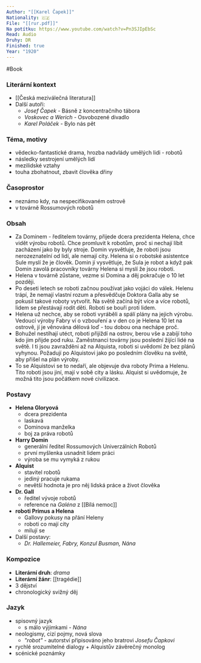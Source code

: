 ```yaml
---
Author: "[[Karel Čapek]]"
Nationality: 🇨🇿
File: "[[rur.pdf]]"
Na potítku: https://www.youtube.com/watch?v=Pn3SJIpEbSc
Read: Audio
Druhy: DR
Finished: true
Year: "1920"
---
```

#Book

### Literární kontext
- [[Česká meziválečná literatura]]
- Další autoři:
	- *Josef Čapek* - Básně z koncentračního tábora
	- *Voskovec a Werich* - Osvobozené divadlo
	- *Karel Poláček* - Bylo nás pět
### Téma, motivy
- vědecko-fantastické drama, hrozba nadvlády umělých lidi - robotů
- následky sestrojení umělých lidí
- mezilidské vztahy
- touha zbohatnout, zbavit člověka dřiny
### Časoprostor
- neznámo kdy, na nespecifikovaném ostrově
- v továrně Rossumových robotů
### Obsah
- Za Dominem - ředitelem továrny, přijede dcera prezidenta Helena, chce vidět výrobu robotů. Chce promluvit k robotům, proč si nechají líbit zacházení jako by byly stroje. Domin vysvětluje, že roboti jsou nerozeznatelní od lidí, ale nemají city. Helena si o robotské asistentce Sule myslí že je člověk. Domin jí vysvětluje, že Sula je robot a když pak Domin zavolá pracovníky továrny Helena si myslí že jsou roboti.
- Helena v továrně zůstane, vezme si Domina a děj pokračuje o 10 let později.
- Po deseti letech se roboti začnou používat jako vojáci do válek. Helenu trápí, že nemají vlastní rozum a přesvědčuje Doktora Galla aby se pokusil takové roboty vytvořit. Na světě začíná být více a více robotů, lidem se přestávají rodit děti. Roboti se bouři proti lidem.
- Helena už nechce, aby se roboti vyráběli a spálí plány na jejich výrobu. Vedoucí výroby Fabry ví o vzbouření a v den co je Helena 10 let na ostrově, jí je věnována dělová loď - tou dobou ona nechápe proč.
- Bohužel nestíhají utéct, roboti přijíždí na ostrov, berou vše a zabíjí toho kdo jim přijde pod ruku. Zaměstnanci továrny jsou poslední žijící lidé na světě. I ti jsou zavražděni až na Alquista, roboti si uvědomí že bez plánů vyhynou. Požadují po Alquistovi jako po posledním člověku na světě, aby přišel na plán výroby.
- To se Alquistovi se to nedaří, ale objevuje dva roboty Prima a Helenu. Tito roboti jsou jiní, mají v sobě city a lásku. Alquist si uvědomuje, že možná tito jsou počátkem nové civilizace.
### Postavy
 - **Helena Gloryová**
	 - dcera prezidenta
	 - laskavá
	 - Dominova manželka
	 - boj za práva robotů
 - **Harry Domin**
	 - generální ředitel Rossumových Univerzálních Robotů
	 - první myšlenka usnadnit lidem práci
	 - výroba se mu vymyká z rukou
 - **Alquist**
	 - stavitel robotů
	 - jediný pracuje rukama
	 - nevětší hodnota je pro něj lidská práce a život člověka
 - **Dr. Gall**
	 - ředitel vývoje robotů
	 - reference na *Galéna* z [[Bílá nemoc]]
 - **roboti Primus a Helena**
	 - Gallovy pokusy na přání Heleny
	 - roboti co mají city
	 - milují se
 - Další postavy:
	 - *Dr. Hallemeier, Fabry, Konzul Busman, Nána*
### Kompozice
- **Literární druh**: *drama*
- **Literární žánr**: [[tragédie]]
- 3 dějství
- chronologický svižný děj
### Jazyk
- spisovný jazyk
	- s málo výjimkami - *Nána*
- neologismy, cizí pojmy, nová slova
	- *"robot"* - autorství připisováno jeho bratrovi *Josefu Čapkovi*
- rychlé srozumitelné dialogy + Alquistův závěrečný monolog
- scénické poznámky